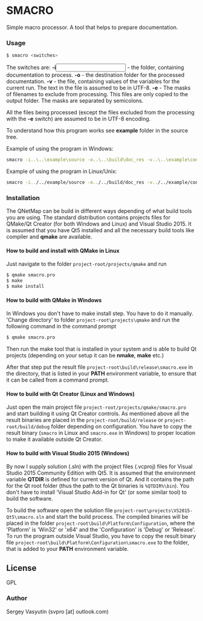 # SMACRO
Simple macro processor. A tool that helps to prepare documentation.

### Usage

```sh
$ smacro <switches>
```
The switches are:
**-i<input folder>** - the folder, containing documentation to process.
**-o<output folder>** - the destination folder for the processed documentation.
**-v<variables file>** - the file, containing values of the variables for the current run. The text in the file is assumed to be in UTF-8.
**-e<masks>** - The masks of filenames to exclude from processing. This files are only copied to the output folder. The masks are separated by semicolons.

All the files being processed (except the files excluded from the processing with the **-e** switch) are assumed to be in UTF-8 encoding.

To understand how this program works see **example** folder in the source tree.

Example of using the program in Windows:
```sh
smacro -i..\..\example\source -o..\..\build\doc_res -v..\..\example\config -e*.txt;*.png
```

Example of using the program in Linux/Unix:
```sh
smacro -i../../example/source -o../../build/doc_res -v../../example/config -e*.txt;*.png
```

### Installation

The QNetMap can be build in different ways depending of what build tools you are using. The standard distribution contains projects files for QMake/Qt Creator (for both Windows and Linux) and Visual Studio 2015. It is assumed that you have Qt5 installed and all the necessary build tools like compiler and **qmake** are available.

#### How to build and install with QMake in Linux

Just navigate to the folder `project-root/projects/qmake` and run

```sh
$ qmake smacro.pro
$ make
$ make install
```

#### How to build with QMake in Windows

In Windows you don't have to make install step. You have to do it manually. 'Change directory' to folder `project-root\projects\qmake` and run the following command in the command prompt

```sh
$ qmake smacro.pro
```
Then run the make tool that is installed in your system and is able to build Qt projects (depending on your setup it can be **nmake**, **make** etc.)

After that step put the result file `project-root\build\release\smacro.exe` in the directory, that is listed in your **PATH** environment variable, to ensure that it can be called from a command prompt.

#### How to build with Qt Creator (Linux and Windows)

Just open the main project file `project-root/projects/qmake/smacro.pro` and start building it using Qt Creator controls. As mentioned above all the result binaries are placed in the `project-root/build/release` or `project-root/build/debug` folder depending on configuration. You have to copy the result binary (`smacro` in Linux and `smacro.exe` in Windows) to proper location to make it available outside Qt Creator.

#### How to build with Visual Studio 2015 (Windows)

By now I supply solution (.sln) with the project files (.vcproj) files for Visual Studio 2015 Community Edition with Qt5. It is assumed that the environment variable **QTDIR** is defined for current version of Qt. And it contains the path for the Qt root folder (thus the path to the Qt binaries is `%QTDIR%\bin`). You don't have to install 'Visual Studio Add-in for Qt' (or some similar tool) to build the software.

To build the software open the solution file `project-root\projects\VS2015-Qt5\smacro.sln` and start the build process. The compiled binaries will be placed in the folder `project-root\build\Platform\Configuration`, where the 'Platform' is 'Win32' or 'x64' and the 'Configuration' is 'Debug' or 'Release'. To run the program outside Visual Studio, you have to copy the result binary file `project-root\build\Platform\Configuration\smacro.exe` to the folder, that is added to your **PATH** environment variable.

License
----

GPL

### Author

Sergey Vasyutin (svpro [at] outlook.com)
